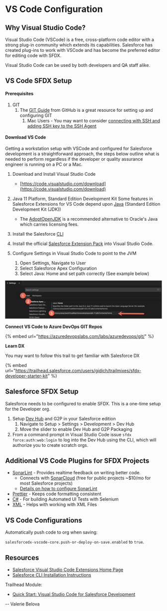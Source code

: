 # VS Code Configuration

## Why Visual Studio Code?

Visual Studio Code \(VSCode\) is a free, cross-platform code editor with a strong plug-in community which extends its capabilities. Salesforce has created plug-ins to work with VSCode and has become the preferred editor for editing code with SFDX.

Visual Studio Code can be used by both developers and QA staff alike.

## VS Code SFDX Setup

#### Prerequisites

1. GIT
   1. The [GIT Guide](https://help.github.com/en/github/getting-started-with-github/set-up-git#setting-up-git) from GitHub is a great resource for setting up and configuring GIT
      1. Mac Users - You may want to consider [connecting with SSH and adding SSH key to the SSH Agent](https://help.github.com/en/github/authenticating-to-github/generating-a-new-ssh-key-and-adding-it-to-the-ssh-agent)

#### Download VS Code

Getting a workstation setup with VSCode and configured for Salesforce development is a straightforward approach, the steps below outline what is needed to perform regardless if the developer or quality assurance engineer is running on a PC or a Mac.

1. Download and Install Visual Studio Code
   * [https://code.visualstudio.com/download](https://code.visualstudio.com/download)
2. Java 11 Platform, Standard Edition Development Kit Some features in Salesforce Extensions for VS Code depend upon [Java](https://forcedotcom.github.io/salesforcedx-vscode/articles/getting-started/java-setup) \(Standard Edition Development Kit \(JDK\)\) 
   * The [AdoptOpenJDK](https://developer.salesforce.com/tools/vscode/en/getting-started/java-setup/#adoptopenjdk) is a recommended alternative to Oracle's Java which carries licensing fees.
3. Install the Salesforce [CLI](https://developer.salesforce.com/tools/sfdxcli)
4. Install the official [Salesforce Extension Pack](https://marketplace.visualstudio.com/items?itemName=salesforce.salesforcedx-vscode#overview) into Visual Studio Code.
5. Configure Settings in Visual Studio Code to point to the JVM

   1. Open Settings, Navigate to User
   2. Select Salesforce Apex Configuration 
   3. Select Java: Home and set path correctly \(See example below\) 

![](../../.gitbook/assets/image%20%284%29.png)

**Connect VS Code to Azure DevOps GIT Repos** 

{% embed url="https://azuredevopslabs.com/labs/azuredevops/git/" %}

**Learn DX**

You may want to follow this trail to get familiar with Salesforce DX

{% embed url="https://trailhead.salesforce.com/users/gidich/trailmixes/sfdx-developer-starter-kit" %}





## Salesforce SFDX Setup

Salesforce needs to be configured to enable SFDX. This is a one-time setup for the Developer org.

1. Setup [Dev Hub](https://developer.salesforce.com/docs/atlas.en-us.216.0.sfdx_setup.meta/sfdx_setup/sfdx_setup_enable_devhub.htm) and G2P in your Salesforce edition
   1. Navigate to Setup &gt; Settings &gt; Development &gt; Dev Hub
   2. Move the slider to enable Dev Hub and G2P Packaging
2. From a command prompt in Visual Studio Code issue `sfdx force:auth:web:login` to log into the Dev Hub using the CLI, which will authorize you to create scratch orgs.

## Additional VS Code Plugins for SFDX Projects

* [SonarLint](https://marketplace.visualstudio.com/items?itemName=SonarSource.sonarlint-vscode) - Provides realtime feedback on writing better code. 
  * Connects with [SonarCloud](https://sonarcloud.io/) \(free for public projects ~$10/mo for most Salesforce projects\)
  * [Details on how to configure SonarLint](../extras/sonarcloud-sonarlint.md#sonarlint-installation-guide)
* [Prettier](https://marketplace.visualstudio.com/items?itemName=esbenp.prettier-vscode)  - Keeps code formatting consistent
* [C\#](https://marketplace.visualstudio.com/items?itemName=ms-vscode.csharp) - For building Automated UI Tests with Selenium
* [XML](https://marketplace.visualstudio.com/items?itemName=redhat.vscode-xml) - Helps with working with XML Files

## VS Code Configurations

Automatically push code to org when saving:

`salesforcedx-vscode-core.push-or-deploy-on-save.enabled` to `true`.

## Resources

* [Salesforce Visual Studio Code Extensions Home Page](https://developer.salesforce.com/tools/extension_vscode)
* [Salesforce CLI Installation Instructions](https://developer.salesforce.com/docs/atlas.en-us.sfdx_setup.meta/sfdx_setup/sfdx_setup_install_cli.htm#sfdx_setup_install_cli)

Trailhead Module:

* [Quick Start: Visual Studio Code for Salesforce Development](https://trailhead.salesforce.com/content/learn/projects/quickstart-vscode-salesforce)

-- Valerie Belova  


